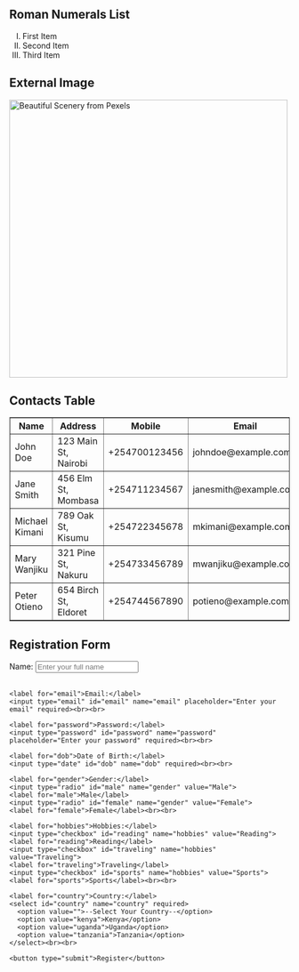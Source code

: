 <!DOCTYPE html>
<html lang="en">
<head>
  <meta charset="UTF-8">
  <meta name="viewport" content="width=device-width, initial-scale=1.0">
  <title>Advanced HTML5 Elements and Forms</title>
</head>
<body>
  <!-- Ordered list with Roman numerals -->
  <h2>Roman Numerals List</h2>
  <ol type="I">
    <li>First Item</li>
    <li>Second Item</li>
    <li>Third Item</li>
  </ol>

  <!-- External image -->
  <h2>External Image</h2>
  <img src="https://www.pexels.com/photo/example-image-url.jpg" alt="Beautiful Scenery from Pexels" width="500">

  <!-- Table of Contacts -->
  <h2>Contacts Table</h2>
  <table border="1">
    <thead>
      <tr>
        <th>Name</th>
        <th>Address</th>
        <th>Mobile</th>
        <th>Email</th>
      </tr>
    </thead>
    <tbody>
      <tr>
        <td>John Doe</td>
        <td>123 Main St, Nairobi</td>
        <td>+254700123456</td>
        <td>johndoe@example.com</td>
      </tr>
      <tr>
        <td>Jane Smith</td>
        <td>456 Elm St, Mombasa</td>
        <td>+254711234567</td>
        <td>janesmith@example.com</td>
      </tr>
      <tr>
        <td>Michael Kimani</td>
        <td>789 Oak St, Kisumu</td>
        <td>+254722345678</td>
        <td>mkimani@example.com</td>
      </tr>
      <tr>
        <td>Mary Wanjiku</td>
        <td>321 Pine St, Nakuru</td>
        <td>+254733456789</td>
        <td>mwanjiku@example.com</td>
      </tr>
      <tr>
        <td>Peter Otieno</td>
        <td>654 Birch St, Eldoret</td>
        <td>+254744567890</td>
        <td>potieno@example.com</td>
      </tr>
    </tbody>
  </table>

  <!-- Registration Form -->
  <h2>Registration Form</h2>
  <form action="#" method="post">
    <label for="name">Name:</label>
    <input type="text" id="name" name="name" placeholder="Enter your full name" required><br><br>
    
    <label for="email">Email:</label>
    <input type="email" id="email" name="email" placeholder="Enter your email" required><br><br>
    
    <label for="password">Password:</label>
    <input type="password" id="password" name="password" placeholder="Enter your password" required><br><br>
    
    <label for="dob">Date of Birth:</label>
    <input type="date" id="dob" name="dob" required><br><br>
    
    <label for="gender">Gender:</label>
    <input type="radio" id="male" name="gender" value="Male">
    <label for="male">Male</label>
    <input type="radio" id="female" name="gender" value="Female">
    <label for="female">Female</label><br><br>
    
    <label for="hobbies">Hobbies:</label>
    <input type="checkbox" id="reading" name="hobbies" value="Reading">
    <label for="reading">Reading</label>
    <input type="checkbox" id="traveling" name="hobbies" value="Traveling">
    <label for="traveling">Traveling</label>
    <input type="checkbox" id="sports" name="hobbies" value="Sports">
    <label for="sports">Sports</label><br><br>
    
    <label for="country">Country:</label>
    <select id="country" name="country" required>
      <option value="">--Select Your Country--</option>
      <option value="kenya">Kenya</option>
      <option value="uganda">Uganda</option>
      <option value="tanzania">Tanzania</option>
    </select><br><br>
    
    <button type="submit">Register</button>
  </form>
</body>
</html>

